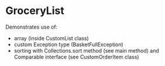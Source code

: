 # GroceryList
Demonstrates use of:
- array (inside CustomList class)
- custom Exception type (BasketFullException)
- sorting with Collections.sort method (see main method) and Comparable interface (see CustomOrderItem class)

